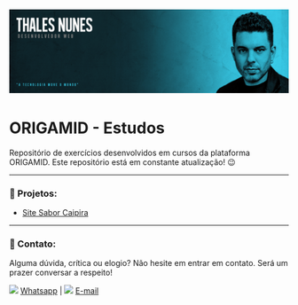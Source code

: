 # ![Header]( https://raw.githubusercontent.com/thalesonunes/thalesonunes/main/header.png )

# ORIGAMID - Estudos

Repositório de exercícios desenvolvidos em cursos da plataforma ORIGAMID.
Este repositório está em constante atualização!  :wink:

------

### :rocket: Projetos:

- [Site Sabor Caipira]( https://github.com/thalesonunes/pequenos-projetos/tree/main/sabor-caipira/ )

------

###  :rocket: Contato:

Alguma dúvida, crítica ou elogio? Não hesite em entrar em contato. Será um prazer conversar a respeito!

<img src="https://thalesnunes.com.br/github/whatsapp.svg" width="30"> [Whatsapp](https://api.whatsapp.com/send?phone=5535997438652) | <img src="https://thalesnunes.com.br/github/email.svg" width="30"> [E-mail](mailto:thales.o.nunes@gmail.com)

